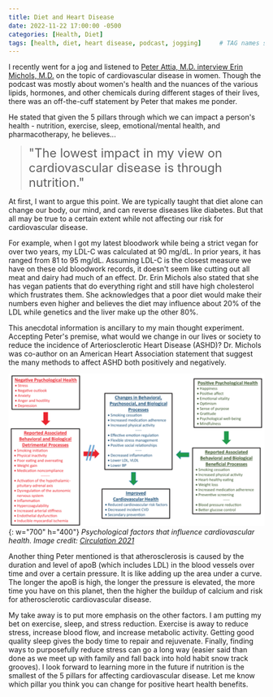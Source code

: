 ```yaml
---
title: Diet and Heart Disease
date: 2022-11-22 17:00:00 -0500
categories: [Health, Diet]
tags: [health, diet, heart disease, podcast, jogging]     # TAG names should always be lowercase
---
```


I recently went for a jog and listened to <a href="https://peterattiamd.com/erinmichos/" target="_blank"> Peter Attia, M.D. interview Erin Michols, M.D.</a> on the topic of cardiovascular disease in women. Though the podcast was mostly about women's health and the nuances of the various lipids, hormones, and other chemicals during different stages of their lives, there was an off-the-cuff statement by Peter that makes me ponder.

He stated that given the 5 pillars through which we can impact a person's health - nutrition, exercise, sleep, emotional/mental health, and pharmacotherapy, he believes...
 
><span style="font-size:18.0pt">"The lowest impact in my view on cardiovascular disease is through nutrition." </span>

At first, I want to argue this point. We are typically taught that diet alone can change our body, our mind, and can reverse diseases like diabetes. But that all may be true to a certain extent while not affecting our risk for cardiovascular disease. 

For example, when I got my latest bloodwork while being a strict vegan for over two years, my LDL-C was calculated at 90 mg/dL. In prior years, it has ranged from 81 to 95 mg/dL. Assuming LDL-C is the closest measure we have on these old bloodwork records, it doesn't seem like cutting out all meat and dairy had much of an effect. Dr. Erin Michols also stated that she has vegan patients that do everything right and still have high cholesterol which frustrates them. She acknowledges that a poor diet would make their numbers even higher and believes the diet may influence about 20% of the LDL while genetics and the liver make up the other 80%. 

This anecdotal information is ancillary to my main thought experiment. Accepting Peter's premise, what would we change in our lives or society to reduce the incidence of Arteriosclerotic Heart Disease (ASHD)? Dr. Michols was co-author on an American Heart Association statement that suggest the many methods to affect ASHD both positively and negatively. 

![Image of a diagram showing health factors that influence cardiovascular disease](/assets/img/20221122_erinmichos.png){: w="700" h="400"}
*Psychological factors that influence cardiovascular health. Image credit: <a href="https://www.ahajournals.org/doi/10.1161/CIR.0000000000000947" target="_blank">Circulation 2021</a>*


Another thing Peter mentioned is that atherosclerosis is caused by the duration and level of apoB (which includes LDL) in the blood vessels over time and over a certain pressure. It is like adding up the area under a curve. The longer the apoB is high, the longer the pressure is elevated, the more time you have on this planet, then the higher the buildup of calcium and risk for atherosclerotic cardiovascular disease.

My take away is to put more emphasis on the other factors. I am putting my bet on exercise, sleep, and stress reduction. Exercise is away to reduce stress, increase blood flow, and increase metabolic activity. Getting good quality sleep gives the body time to repair and rejuvenate. Finally, finding ways to purposefully reduce stress can go a long way (easier said than done as we meet up with family and fall back into hold habit snow track grooves). I look forward to learning more in the future if nutrition is the smallest of the 5 pillars for affecting cardiovascular disease. Let me know which pillar you think you can change for positive heart health benefits. 
